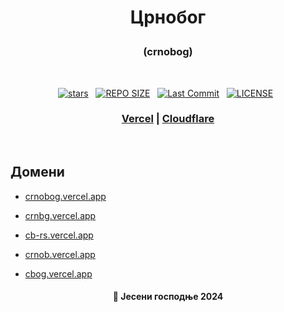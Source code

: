 # <p align="center">Црнобог</p>

### <p align="center">(crnobog)</p>

<br>

<div align="center">
<p>
<a href="https://github.com/crnobog69/crnobog69.github.io/stargazers"><img src="https://img.shields.io/github/stars/crnobog69/crnobog69.github.io?style=for-the-badge&logo=starship&color=C9CBFF&logoColor=C9CBFF&labelColor=302D41" alt="stars"><a>&nbsp;&nbsp;
<a href="https://github.com/crnobog69/crnobog69.github.io/"><img src="https://img.shields.io/github/repo-size/crnobog69/crnobog69.github.io?style=for-the-badge&logo=linux&logoColor=f9e2af&label=Size&labelColor=302D41&color=f9e2af" alt="REPO SIZE"></a>&nbsp;&nbsp;
<a href="https://github.com/crnobog69/crnobog69.github.io/commits/main/"><img src="https://img.shields.io/github/last-commit/crnobog69/crnobog69.github.io?style=for-the-badge&logo=github&logoColor=eba0ac&label=Last%20Commit&labelColor=302D41&color=eba0ac" alt="Last Commit"></a>&nbsp;&nbsp;
<a href="https://github.com/crnobog69/crnobog69.github.io/blob/main/LICENSE"><img src="https://img.shields.io/github/license/crnobog69/dotfiles?style=for-the-badge&logo=&color=CBA6F7&logoColor=CBA6F7&labelColor=302D41" alt="LICENSE"></a>&nbsp;&nbsp;
</p>
</div>

### <p align="center">[Vercel](https://crnobog.vercel.app/) | [Cloudflare](https://crnobog.pages.dev/)</p>

<br>

## Домени

- [crnobog.vercel.app](https://crnobog.vercel.app)

- [crnbg.vercel.app](https://crnbg.vercel.app)

- [cb-rs.vercel.app](https://cb-rs.vercel.app)

- [crnob.vercel.app](https://crnog.vercel.app)

- [cbog.vercel.app](https://cbog.vercel.app)

#### <p align="center">🍂 Јесени господње 2024</p>
